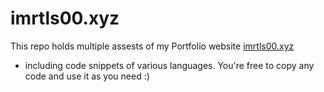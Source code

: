 # imrtls00.xyz
This repo holds multiple assests of my Portfolio website [imrtls00.xyz](imrtls00.xyz)
- including code snippets of various languages.
You're free to copy any code and use it as you need :)
